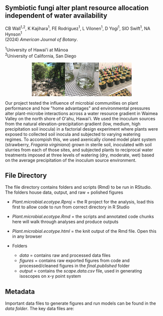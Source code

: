 ## Symbiotic fungi alter plant resource allocation independent of water availability
CB Wall<sup>1,2</sup>, K Kajihara<sup>1</sup>, FE Rodriguez<sup>1</sup>, L Vilonen<sup>1</sup>, D Yogi<sup>1</sup>, SIO Swift<sup>1</sup>, NA Hynson<sup>1</sup>  
(2024) _American Journal of Botany_.  

<sup>1</sup>University of Hawai'i at Mānoa  
<sup>2</sup>University of California, San Diego     

<p align="center">
  <img align="center" src="https://github.com/cbwall/Plant-microbial-ecotype/blob/main/output/pictures/git_Rmd_pic.jpg" width="65%" height="60%">
</p>

Our project tested the influence of microbial communities on plant performance and how "home advantages" and environmental pressures alter plant-microbe interactions across a water resource gradient in Waimea Valley on the north shore of O'ahu, Hawai'i. We used the inoculum sources from the natural elevation-precipitation gradient (low, medium, high precipitation soil inocula) in a factorial design experiment where plants were exposed to collected soil inocula and subjected to varying watering regimes. To accompish this, we used axenically cloned model plant system (strawberry, *Fragaria virginiana*) grown in sterile soil, inoculated with soil slurries from each of those sites, and subjected plants to reciprocal water treatments imposed at three levels of watering (dry, moderate, wet) based on the average precipitation of the inoculum source environment.  
  
## File Directory  
The file directory contains folders and scripts (Rmd) to be run in RStudio. The folders house data, output, and raw + polished figures    
   - *Plant.microbial.ecotype.Rproj* = the R project for the analysis, load this first to allow code to run from correct directory in R Studio  
   - *Plant.microbial.ecotype.Rmd* = the scripts and annotated code chunks here will walk through analyses and produce outputs  
   - *Plant.microbial.ecotype.html* = the knit output of the Rmd file. Open this in any browser  
 
   - Folders  
     - *data* = contains raw and processed data files  
     - *figures* = contains raw exported figures from code and processed/cleaned figures in the *final.published* folder  
     - *output* = contains the *scape.data.csv* file, used in generating isoscopes on x-y point system  

## Metadata
Important data files to generate figures and run models can be found in the *data folder*. The key data files are: 
